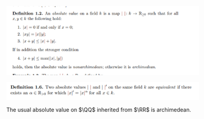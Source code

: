 ![](../attachments/Pasted%20image%2020210511102559.png)

![](../attachments/Pasted%20image%2020210511102627.png)

The usual absolute value on $\QQ$ inherited from $\RR$ is archimedean.